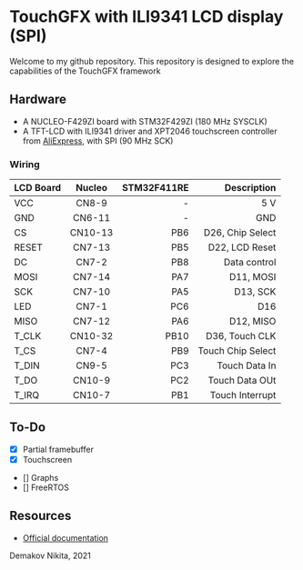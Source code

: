 # TouchGFX with ILI9341 LCD display (SPI)

Welcome to my github repository. This repository is designed to explore the capabilities of the TouchGFX framework
## Hardware 
 * A NUCLEO-F429ZI board with STM32F429ZI (180 MHz SYSCLK)
 * A TFT-LCD with ILI9341 driver and XPT2046 touchscreen controller from [AliExpress](https://www.aliexpress.com/item/32815224002.html?spm=a2g0s.9042311.0.0.6f9d4c4dv0T4OV), with SPI (90 MHz SCK)

### Wiring

|LCD Board|Nucleo   |STM32F411RE| Description       |
| ------- |:-----:  | ---------:|	--------------:	|
|VCC      |CN8-9    | -         | 5 V               |
|GND      |CN6-11   | -         | GND	            |
|CS       |CN10-13  | PB6       | D26, Chip Select  |
|RESET    |CN7-13   | PB5       | D22,  LCD Reset   |
|DC       |CN7-2    | PB8       | Data control      |
|MOSI     |CN7-14   | PA7       | D11, MOSI         |
|SCK      |CN7-10   | PA5       | D13, SCK          |
|LED      |CN7-1    | PC6       | D16               |
|MISO     |CN7-12   | PA6       | D12, MISO         |
|T_CLK    |CN10-32  | PB10      | D36, Touch CLK    |
|T_CS     |CN7-4    | PB9       | Touch Chip Select |
|T_DIN    |CN9-5    | PC3       | Touch Data In     |
|T_DO     |CN10-9   | PC2       | Touch Data OUt    |
|T_IRQ    |CN10-7   | PB1       | Touch Interrupt   |

## To-Do

 - [x] Partial framebuffer 
 - [x] Touchscreen
 - [] Graphs
 - [] FreeRTOS 

## Resources

 - [Official documentation](https://support.touchgfx.com/docs/introduction/welcome)

 Demakov Nikita, 2021